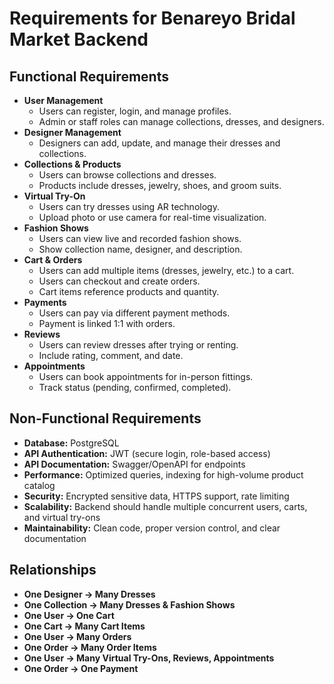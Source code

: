 # Requirements for Benareyo Bridal Market Backend

## Functional Requirements
- **User Management**
  - Users can register, login, and manage profiles.
  - Admin or staff roles can manage collections, dresses, and designers.
- **Designer Management**
  - Designers can add, update, and manage their dresses and collections.
- **Collections & Products**
  - Users can browse collections and dresses.
  - Products include dresses, jewelry, shoes, and groom suits.
- **Virtual Try-On**
  - Users can try dresses using AR technology.
  - Upload photo or use camera for real-time visualization.
- **Fashion Shows**
  - Users can view live and recorded fashion shows.
  - Show collection name, designer, and description.
- **Cart & Orders**
  - Users can add multiple items (dresses, jewelry, etc.) to a cart.
  - Users can checkout and create orders.
  - Cart items reference products and quantity.
- **Payments**
  - Users can pay via different payment methods.
  - Payment is linked 1:1 with orders.
- **Reviews**
  - Users can review dresses after trying or renting.
  - Include rating, comment, and date.
- **Appointments**
  - Users can book appointments for in-person fittings.
  - Track status (pending, confirmed, completed).

## Non-Functional Requirements
- **Database:** PostgreSQL
- **API Authentication:** JWT (secure login, role-based access)
- **API Documentation:** Swagger/OpenAPI for endpoints
- **Performance:** Optimized queries, indexing for high-volume product catalog
- **Security:** Encrypted sensitive data, HTTPS support, rate limiting
- **Scalability:** Backend should handle multiple concurrent users, carts, and virtual try-ons
- **Maintainability:** Clean code, proper version control, and clear documentation

## Relationships
- **One Designer → Many Dresses**
- **One Collection → Many Dresses & Fashion Shows**
- **One User → One Cart**
- **One Cart → Many Cart Items**
- **One User → Many Orders**
- **One Order → Many Order Items**
- **One User → Many Virtual Try-Ons, Reviews, Appointments**
- **One Order → One Payment**
